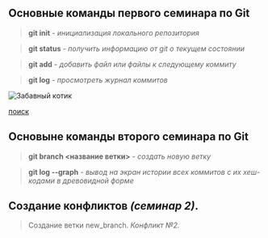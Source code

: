 ## Основные команды первого семинара по Git

>**git init** - *инициализация локального репозитория*

>**git status** - *получить информацию от git о текущем состоянии*

>**git add** - *добавить файл или файлы к следующему коммиту*

>**git log** - *просмотреть журнал коммитов*

![Забавный котик](https://chudo-prirody.com/uploads/posts/2021-08/1628735741_87-p-foto-kotikov-prikolnie-90.jpg)

[поиск](https://www.google.ru/)

## Основыне команды второго семинара по Git

 >**git branch <название ветки>** - *создать новую ветку*

 >**git log --graph** - *вывод на экран истории всех коммитов с их хеш-кодами в древовидной форме*

## Создание конфликтов _(семинар 2)_.

>Создание ветки new_branch.
_Конфликт №2._